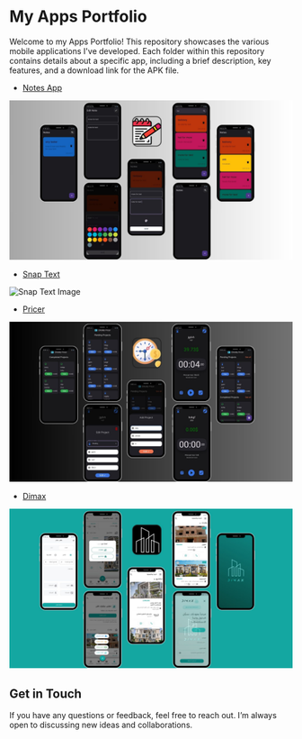 # My Apps Portfolio
Welcome to my Apps Portfolio! This repository showcases the various mobile applications I've developed. Each folder within this repository contains details about a specific app, including a brief description, key features, and a download link for the APK file.

- [Notes App](./notes/README.md)
  
![Notes Image](./notes/notes_app.jpg)

- [Snap Text](./snap_text/README.md)

![Snap Text Image](./snap_text/snape_text_app.jpg)

- [Pricer](./pricer/README.md)

![Pricer Image](./pricer/pricer_app.jpg)

- [Dimax](./dimax/README.md)

![Dimax Image](./dimax/dimax_app.jpg)

## Get in Touch
If you have any questions or feedback, feel free to reach out. I’m always open to discussing new ideas and collaborations.
